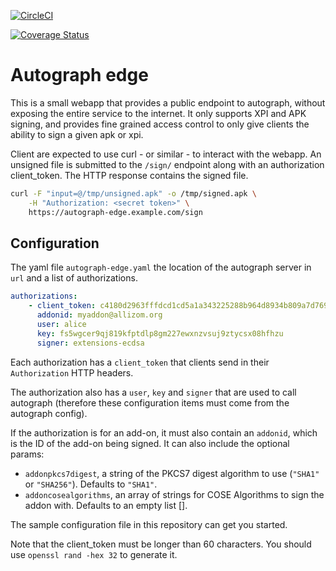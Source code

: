 [![CircleCI](https://circleci.com/gh/mozilla-services/autograph-edge.svg?style=svg)](https://circleci.com/gh/mozilla-services/autograph-edge)

[![Coverage Status](https://coveralls.io/repos/github/mozilla-services/autograph-edge/badge.svg?branch=main)](https://coveralls.io/github/mozilla-services/autograph-edge?branch=main)

Autograph edge
==============

This is a small webapp that provides a public endpoint to autograph,
without exposing the entire service to the internet. It only supports XPI and
APK signing, and provides fine grained access control to only give clients the
ability to sign a given apk or xpi.

Client are expected to use curl - or similar - to interact with the webapp. An
unsigned file is submitted to the `/sign/` endpoint along with an authorization
client_token. The HTTP response contains the signed file.

```bash
curl -F "input=@/tmp/unsigned.apk" -o /tmp/signed.apk \
    -H "Authorization: <secret token>" \
    https://autograph-edge.example.com/sign
```

Configuration
-------------


The yaml file `autograph-edge.yaml` the location of the autograph server in
`url` and a list of authorizations.

```yaml
authorizations:
    - client_token: c4180d2963fffdcd1cd5a1a343225288b964d8934b809a7d76941ccf67cc8547
      addonid: myaddon@allizom.org
      user: alice
      key: fs5wgcer9qj819kfptdlp8gm227ewxnzvsuj9ztycsx08hfhzu
      signer: extensions-ecdsa
```

Each authorization has a `client_token` that clients send in their `Authorization` HTTP
headers.

The authorization also has a `user`, `key` and `signer` that are used to call
autograph (therefore these configuration items must come from the autograph
config).

If the authorization is for an add-on, it must also contain an `addonid`, which
is the ID of the add-on being signed. It can also include the optional params:

* `addonpkcs7digest`, a string of the PKCS7 digest algorithm to use
  (`"SHA1"` or `"SHA256"`). Defaults to `"SHA1"`.
* `addoncosealgorithms`, an array of strings for COSE Algorithms to
  sign the addon with. Defaults to an empty list [].

The sample configuration file in this repository can get you started.


Note that the client_token must be longer than 60 characters. You should use `openssl
rand -hex 32` to generate it.
